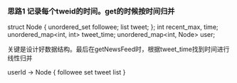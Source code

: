 ### 思路1 记录每个tweid的时间。get的时候按时间归并

struct Node
{
    unordered_set<int> followee;
    list<int> tweet;
};
int recent_max, time;
unordered_map<int, int> tweet_time;
unordered_map<int, Node> user;

关键是设计好数据结构。最后在getNewsFeed时，根据tweet_time找到时间进行线性归并

userId  ->   Node {
    followee set
    tweet list
}
